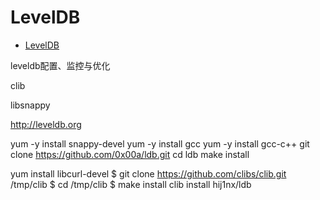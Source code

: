 # LevelDB

* [LevelDB](chapters/basic/ceph-basic-leveldb.md)

leveldb配置、监控与优化





clib






libsnappy



http://leveldb.org




yum -y install snappy-devel
yum -y install gcc
yum -y install gcc-c++
git clone https://github.com/0x00a/ldb.git
cd ldb
make install


yum install libcurl-devel
$ git clone https://github.com/clibs/clib.git /tmp/clib
$ cd /tmp/clib
$ make install
clib install hij1nx/ldb



